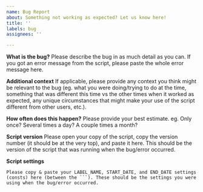 ```yaml
---
name: Bug Report
about: Something not working as expected? Let us know here!
title: ''
labels: bug
assignees: ''

---
```


**What is the bug?**
Please describe the bug in as much detail as you can. If you got an error message from the script, please paste the whole error message here.

**Additional context**
If applicable, please provide any context you think might be relevant to the bug (eg. what you were doing/trying to do at the time, something that was different this time vs the other times when it worked as expected, any unique circumstances that might make your use of the script different from other users, etc.).

**How often does this happen?**
Please provide your best estimate. eg. Only once? Several times a day? A couple times a month?

**Script version**
Please open your copy of the script, copy the version number (it should be at the very top), and paste it here. This should be the version of the script that was running when the bug/error occurred.

**Script settings**
```
Please copy & paste your LABEL_NAME, START_DATE, and END_DATE settings (consts) here (between the ```). These should be the settings you were using when the bug/error occurred.
```
